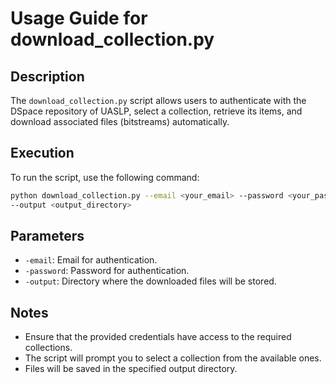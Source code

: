 # Usage Guide for download_collection.py

## Description

The `download_collection.py` script allows users to authenticate with the
DSpace repository of UASLP, select a collection, retrieve its items, and
download associated files (bitstreams) automatically.

## Execution

To run the script, use the following command:

```bash
python download_collection.py --email <your_email> --password <your_password>
--output <output_directory>
```

## Parameters

- `-email`: Email for authentication.
- `-password`: Password for authentication.
- `-output`: Directory where the downloaded files will be stored.

## Notes

- Ensure that the provided credentials have access to the required collections.
- The script will prompt you to select a collection from the available ones.
- Files will be saved in the specified output directory.
